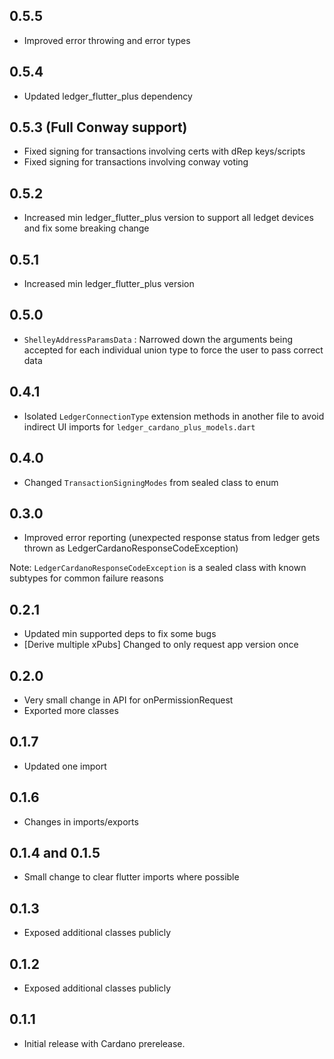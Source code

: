 ## 0.5.5

- Improved error throwing and error types

## 0.5.4

- Updated ledger_flutter_plus dependency

## 0.5.3 (Full Conway support)

- Fixed signing for transactions involving certs with dRep keys/scripts
- Fixed signing for transactions involving conway voting

## 0.5.2

- Increased min ledger_flutter_plus version to support all ledget devices and fix some breaking change

## 0.5.1

- Increased min ledger_flutter_plus version

## 0.5.0

- `ShelleyAddressParamsData` : Narrowed down the arguments being accepted for each individual union type to force the user to pass correct data

## 0.4.1

- Isolated `LedgerConnectionType` extension methods in another file to avoid indirect UI imports for `ledger_cardano_plus_models.dart`

## 0.4.0

- Changed `TransactionSigningModes` from sealed class to enum

## 0.3.0

- Improved error reporting (unexpected response status from ledger gets thrown as LedgerCardanoResponseCodeException)

Note: `LedgerCardanoResponseCodeException` is a sealed class with known subtypes for common failure reasons

## 0.2.1

- Updated min supported deps to fix some bugs
- [Derive multiple xPubs] Changed to only request app version once

## 0.2.0

- Very small change in API for onPermissionRequest
- Exported more classes

## 0.1.7

- Updated one import

## 0.1.6

- Changes in imports/exports

## 0.1.4 and 0.1.5

- Small change to clear flutter imports where possible

## 0.1.3

- Exposed additional classes publicly

## 0.1.2

- Exposed additional classes publicly

## 0.1.1

- Initial release with Cardano prerelease.
